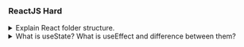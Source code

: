 ### ReactJS Hard

<details>
<summary>Explain React folder structure.</summary>

## React Folder Structure

- If we create react app then run `npx create-react-app <app-name>` command.

<img src="/interview/react-folder-screenshot-1.png" alt="output-1" width="200px" height="200px"/>

<br/>
<br/>

**node_modules:**<br/>
based on the package.json dependencies react will download all the node modules.
`node_modules` means files required for our dependencies or libraries. Those files will be stored inside the node modules. Just after downloading all the node modules we will our react app will create `package-lock.json`

**package.json:**<br/>
Firstly `package.json` file will be created. Our `package.json` file contains named of projects, version of project, author's, reactScripts, dependencies and browserList.

```js showLineNumbers=true
{
"name": "react-app",
"version": "0.1.0",
"private": true,
"dependencies": {
 "@testing-library/jest-dom": "^5.17.0",
 "@testing-library/react": "^13.4.0",
 "@testing-library/user-event": "^13.5.0",
 "react": "^18.2.0",
 "react-dom": "^18.2.0",
 "react-scripts": "5.0.1",
 "web-vitals": "^2.1.4"
},
"scripts": {
 "start": "react-scripts start",
 "build": "react-scripts build",
 "test": "react-scripts test",
 "eject": "react-scripts eject"
},
"eslintConfig": {
 "extends": [
   "react-app",
   "react-app/jest"
 ]
},
"browserslist": {
 "production": [
   ">0.2%",
   "not dead",
   "not op_mini all"
 ],
 "development": [
   "last 1 chrome version",
   "last 1 firefox version",
   "last 1 safari version"
 ]
}
}
```

- `dependencies:`<br/>
  So mainly `dependencies` mean our project which is dependent on npm libraries. So name and version of those libraries will be stored in dependencies objects.
- `Browserlist:`<br/>
  Browserlist means our project will support to specific production level browsers & development level browsers. So for those browsers supported data will be added in browserlist.
- `reactScripts:`<br/>
  Also we have reactScripts. So reactScript help us to write Scripts like `npm start` and all those command So this is all about `package.json`.<br/>

**package-lock.json:** <br/>
In `package-lock.json` file store the locked version of our dependencies & dependencies of our dependencies.

**public folder:** <br/>
After that` public folder` will be created.public folder is entry point to our application. So we can directly access any files from public folder &

- `index.html:` public/index. html is the main HTML file of our app that includes your React code and provides a context for React to render to.

**scr folder:**<br/>

<img src="/interview/react-folder-screenshot-2.png" alt="output-1" width="200px" height="200px"/><br/>

Thier is another folder is `Source(src)`inside the source one `index.js` file will be their

- `index.js:` index.js ia a entry point on the javascript side or the react side. So index.js will be responsible for manipulating index.html inside the public folder & this is how our entire `react folder structure` looks like,
  <br/>

later also we can `customized some folder structure` like for `assets` for `views` for `components`. We can create our folder structure.

<img src="/interview/custom-folder-structure.png" alt="output-1" width="200px" height="200px"/> <br/>

- `assets:` In assets we are store the all images of the project or app.
- `views:` In views folder developer can add single folders like Home, About and in the Home, About folder we create a js and css file like Home.js, Home.css
- `components:` In components we create resuable components folders like Footer, Navbar and in this folders same as views we create a js and css file like Navbar.js, Navbar.css

</details>

<details>
  <summary>What is useState? What is useEffect and difference between them?</summary>

## useState <br/>

useState variable is mostly used hook in react . It allow us to store a values or data in fuctional component . It work like simple variable ,It provide us one variable and one setter method . using setter method we can change the value of useState variable where ever it using . It work like pup sub model that mean When a user follows another user, they are subscribing to the recipes that the friend publishes.

**For using useState hook we need to firstly import it in module**

```js
import { useState } from "react";
```

**code implementation of useState Hook**

```js showLineNumbers=true
function Subscribe() {
  const [subscribe, setSubscribe] = useState(0);

  return (
    <>
      <p>{subscribe}</p>
      <button onClick={() => setSubscribe(subscribe + 1)}>subscribe</button>
    </>
  );
}
```

## useEffect

useEffect is also hook in react. useEffect generally perform a side effects. It is used to execute any perticular code that not related to reloading the web page. It mainly takes two parameter first one is a function that contain side Effect code and second one is dependies. whenever the dependies change then a side effect code get executed .

**For using useEffect hook we need to firstly import it in module**

```js
import { useEffect } from "react";
```

**code implementation of useEffect Hook**

```js showLineNumbers=true
function PrintHelloWorld() {
  const [num, setNum] = useState("");
  useEffect(() => {
    console.log("hello world");
  }, [num]);
  return (
    <>
      <p>{num}</p>
      <button onClick={() => setNum(num + 1)}>print</button>
    </>
  );
}
```

## Difference between useState and useEffect

useState is used to manage state within a component, allowing you to store and update data. useEffect is used to perform side effects in a component, such as updating the document title, fetching data, or subscribing to events.

</details>
